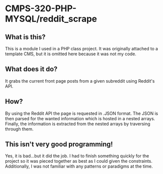 CMPS-320-PHP-MYSQL/reddit_scrape
================================

What is this?
-------------
This is a module I used in a PHP class project. It was originally attached to a template CMS, but it is omitted here because it was not my code.


What does it do?
----------------
It grabs the current front page posts from a given subreddit using Reddit's API.

How?
----
By using the Reddit API the page is requested in .JSON format.
The JSON is then parsed for the wanted information which is hosted in a nested arrays.
Finally, the information is extracted from the nested arrays by traversing through them.

This isn't very good programming!
---------------------------------
Yes, it is bad...but it did the job. I had to finish something quickly for the project so it was pieced together as best as I could given the constraints.
Additionally, I was not familiar with any patterns or paradigms at the time.
